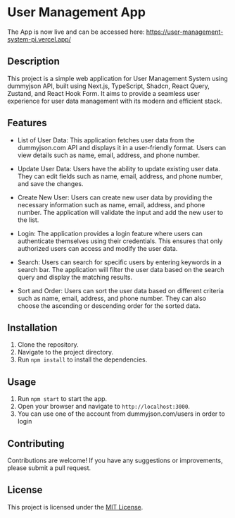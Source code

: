 # User Management App

The App is now live and can be accessed here: https://user-management-system-pi.vercel.app/

## Description

This project is a simple web application for User Management System using dummyjson API, built using Next.js, TypeScript, Shadcn, React Query, Zustand, and React Hook Form. It aims to provide a seamless user experience for user data management with its modern and efficient stack.

## Features

- List of User Data: This application fetches user data from the dummyjson.com API and displays it in a user-friendly format. Users can view details such as name, email, address, and phone number.

- Update User Data: Users have the ability to update existing user data. They can edit fields such as name, email, address, and phone number, and save the changes.

- Create New User: Users can create new user data by providing the necessary information such as name, email, address, and phone number. The application will validate the input and add the new user to the list.

- Login: The application provides a login feature where users can authenticate themselves using their credentials. This ensures that only authorized users can access and modify the user data.

- Search: Users can search for specific users by entering keywords in a search bar. The application will filter the user data based on the search query and display the matching results.

- Sort and Order: Users can sort the user data based on different criteria such as name, email, address, and phone number. They can also choose the ascending or descending order for the sorted data.

## Installation

1. Clone the repository.
2. Navigate to the project directory.
3. Run `npm install` to install the dependencies.

## Usage

1. Run `npm start` to start the app.
2. Open your browser and navigate to `http://localhost:3000`.
3. You can use one of the account from dummyjson.com/users in order to login

## Contributing

Contributions are welcome! If you have any suggestions or improvements, please submit a pull request.

## License

This project is licensed under the [MIT License](LICENSE).
